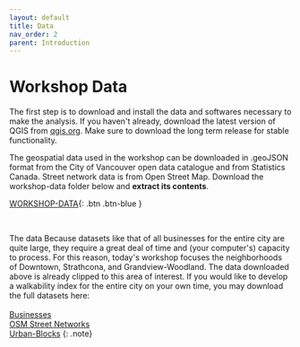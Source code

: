 ```yaml
---
layout: default
title: Data
nav_order: 2
parent: Introduction 
---
```


# Workshop Data 

The first step is to download and install the data and softwares necessary to make the analysis. If you haven't already, download the latest version of QGIS  from [qgis.org](https://qgis.org/en/site/forusers/download.html). Make sure to download the long term release for stable functionality. 

The geospatial data used in the workshop can be downloaded in .geoJSON format from the City of Vancouver open data catalogue and from Statistics Canada. Street network data is from Open Street Map. Download the workshop-data folder below and **extract its contents**.

[WORKSHOP-DATA](./content/workshop-data.zip){: .btn .btn-blue }
<br>

<!-- * [Download block outlines](https://opendata.vancouver.ca/explore/dataset/block-outlines/download/?format=geojson&timezone=America/Los_Angeles&lang=en)
* [Download business licenses](https://opendata.vancouver.ca/explore/dataset/business-licences/download/?format=geojson&timezone=America/Los_Angeles&lang=en)
* [Download 2021 census dissemination areas](./content/data/census-DAs.geojson)
* [Download street networks](./content/data/OSM-street-network.geojson) -->



<br>

The data Because datasets like that of all businesses for the entire city are quite large, they require a great deal of time and (your computer's) capacity to process. For this reason, today's workshop focuses the neighborhoods of Downtown, Strathcona, and Grandview-Woodland. The data downloaded above is already clipped to this area of interest. If you would like to develop a walkability index for the entire city on your own time, you may download the full datasets here:<br><br>
[Businesses](https://opendata.vancouver.ca/explore/dataset/business-licences/map/?disjunctive.status&disjunctive.businesssubtype&location=12,49.26904,-123.13494)<br>[OSM Street Networks](./content/data/OSM-street-network.geojson)<br>[Urban-Blocks](https://opendata.vancouver.ca/explore/dataset/block-outlines/download/?format=geojson&timezone=America/Los_Angeles&lang=en)
{: .note}


<br>


